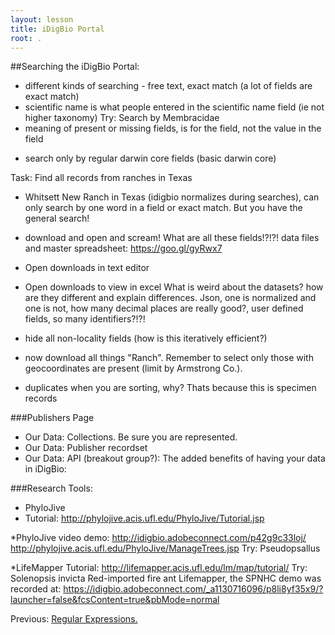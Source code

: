 ```yaml
---
layout: lesson
title: iDigBio Portal
root: .
---
```


##Searching the iDigBio Portal:

- different kinds of searching - free text, exact match (a lot of fields are exact match)
- scientific name is what people entered in the scientific name field (ie not higher taxonomy)
	Try: Search by Membracidae
- meaning of present or missing fields, is for the field, not the value in the field

* search only by regular darwin core fields (basic darwin core)

Task: Find all records from ranches in Texas

* Whitsett New Ranch in Texas (idigbio normalizes during searches), can only search by one word in a field or exact match. But you have the general search!

* download and open and scream! What are all these fields!?!?!
	data files and master spreadsheet: https://goo.gl/gyRwx7
	
* Open downloads in text editor

* Open downloads to view in excel
	What is weird about the datasets? how are they different and explain differences.
	Json, one is normalized and one is not, how many decimal places are really good?, user defined fields, so many identifiers?!?!
	
* hide all non-locality fields (how is this iteratively efficient?)

* now download all things "Ranch". Remember to select only those with geocoordinates are present (limit by Armstrong Co.).

* duplicates when you are sorting, why? Thats because this is specimen records


###Publishers Page
*  Our Data: Collections. Be sure you are represented.
*  Our Data: Publisher recordset
*  Our Data: API
 (breakout group?): The added benefits of having your data in iDigBio:

###Research Tools:
* PhyloJive
* Tutorial: http://phylojive.acis.ufl.edu/PhyloJive/Tutorial.jsp

*PhyloJive video demo:
http://idigbio.adobeconnect.com/p42g9c33loj/
http://phylojive.acis.ufl.edu/PhyloJive/ManageTrees.jsp
Try: Pseudopsallus

*LifeMapper
Tutorial: http://lifemapper.acis.ufl.edu/lm/map/tutorial/
Try: Solenopsis invicta Red-imported fire ant
Lifemapper, the SPNHC demo was recorded at: 
https://idigbio.adobeconnect.com/_a1130716096/p8li8yf35x9/?launcher=false&fcsContent=true&pbMode=normal





Previous: [Regular Expressions.](08-regular-expressions.html)